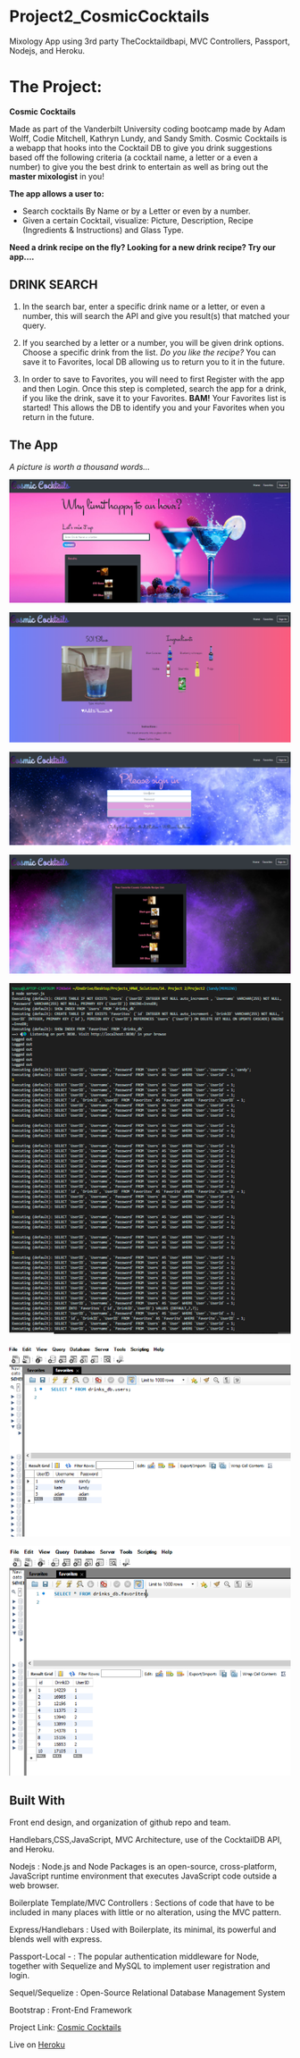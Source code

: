 # Project2_CosmicCocktails
Mixology App using 3rd party TheCocktaildbapi, MVC Controllers, Passport, Nodejs, and Heroku.

# The Project:

**Cosmic Cocktails** 

Made as part of the Vanderbilt University coding bootcamp made by Adam Wolff, Codie Mitchell, Kathryn Lundy, and Sandy Smith. Cosmic Cocktails is a webapp that hooks into the Cocktail DB to give you drink suggestions based off the following criteria (a cocktail name, a letter or a even a number) to give you the best drink to entertain as well as bring out the **master mixologist** in you!

**The app allows a user to:**

- Search cocktails By Name or by a Letter or even by a number.
- Given a certain Cocktail, visualize: Picture, Description, Recipe (Ingredients & Instructions) and Glass Type.

**Need a drink recipe on the fly?  Looking for a new drink recipe?  Try our app....**

## DRINK SEARCH
1.  In the search bar, enter a specific drink name or a letter, or even a number, this will search the API and give you result(s) that matched your query.

2.  If you searched by a letter or a number, you will be given drink options.  Choose a specific drink from the list. *Do you like the recipe?* You can save it to Favorites, local DB allowing us to return you to it in the future.  

3.  In order to save to Favorites, you will need to first Register with the app and then Login. Once this step is completed, search the app for a drink, if you like the drink, save it to your Favorites. **BAM!** Your Favorites list is started!  This allows the DB to identify you and your Favorites when you return in the future.

## The App

*A picture is worth a thousand words...*


![Home Page](https://github.com/slsmi285/Project2_CosmicCocktails/blob/master/public/assets/img/SearchPage_results.PNG)


![Results Page](https://github.com/slsmi285/Project2_CosmicCocktails/blob/master/public/assets/img/ResultsPage.PNG)


![SignIn Page](https://github.com/slsmi285/Project2_CosmicCocktails/blob/master/public/assets/img/SignIn_RegisterPage.PNG)


![Favorites Page](https://github.com/slsmi285/Project2_CosmicCocktails/blob/master/public/assets/img/favoritesPage.PNG)


![Terminal Page](https://github.com/slsmi285/Project2_CosmicCocktails/blob/master/public/assets/img/terminal%20log.PNG)


![DB Users](https://github.com/slsmi285/Project2_CosmicCocktails/blob/master/public/assets/img/Sql_Users.PNG)


![DB Favorites](https://github.com/slsmi285/Project2_CosmicCocktails/blob/master/public/assets/img/Sql_Favorites.PNG)


## Built With

Front end design, and organization of github repo and team.

Handlebars,CSS,JavaScript, MVC Architecture, use of the CocktailDB API, and Heroku.

Nodejs
:   Node.js and Node Packages is an open-source, cross-platform, JavaScript runtime environment that executes JavaScript code outside a web browser.

Boilerplate Template/MVC Controllers
:   Sections of code that have to be included in many places with little or no alteration, using the MVC pattern. 

Express/Handlebars
:   Used with Boilerplate, its minimal, its powerful and blends well with express.

Passport-Local - 
:   The popular authentication middleware for Node, together with Sequelize and MySQL to implement user registration and login.

Sequel/Sequelize
:   Open-Source Relational Database Management System

Bootstrap
:   Front-End Framework

Project Link: [Cosmic Cocktails](https://slsmi285.github.io/Project2_CosmicCocktails/)

Live on [Heroku](https://cryptic-tundra-79116.herokuapp.com/)



